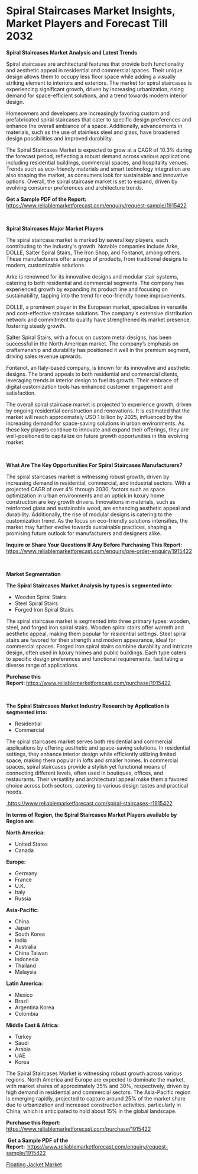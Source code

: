 <p><h1>Spiral Staircases Market Insights, Market Players and Forecast Till 2032</h1></p><p><strong>Spiral Staircases Market Analysis and Latest Trends</strong></p>
<p><p>Spiral staircases are architectural features that provide both functionality and aesthetic appeal in residential and commercial spaces. Their unique design allows them to occupy less floor space while adding a visually striking element to interiors and exteriors. The market for spiral staircases is experiencing significant growth, driven by increasing urbanization, rising demand for space-efficient solutions, and a trend towards modern interior design. </p><p>Homeowners and developers are increasingly favoring custom and prefabricated spiral staircases that cater to specific design preferences and enhance the overall ambiance of a space. Additionally, advancements in materials, such as the use of stainless steel and glass, have broadened design possibilities and improved durability. </p><p>The Spiral Staircases Market is expected to grow at a CAGR of 10.3% during the forecast period, reflecting a robust demand across various applications including residential buildings, commercial spaces, and hospitality venues. Trends such as eco-friendly materials and smart technology integration are also shaping the market, as consumers look for sustainable and innovative options. Overall, the spiral staircase market is set to expand, driven by evolving consumer preferences and architecture trends.</p></p>
<p><strong>Get a Sample PDF of the Report:&nbsp;</strong> <a href="https://www.reliablemarketforecast.com/enquiry/request-sample/1915422?utm_campaign=3327&utm_medium=2&utm_source=Github&utm_content=ia&utm_term=04042025&utm_id=spiral-staircases">https://www.reliablemarketforecast.com/enquiry/request-sample/1915422</a></p>
<p>&nbsp;</p>
<p><strong>Spiral Staircases Major Market Players</strong></p>
<p><p>The spiral staircase market is marked by several key players, each contributing to the industry's growth. Notable companies include Arke, DOLLE, Salter Spiral Stairs, The Iron Shop, and Fontanot, among others. These manufacturers offer a range of products, from traditional designs to modern, customizable solutions.</p><p>Arke is renowned for its innovative designs and modular stair systems, catering to both residential and commercial segments. The company has experienced growth by expanding its product line and focusing on sustainability, tapping into the trend for eco-friendly home improvements.</p><p>DOLLE, a prominent player in the European market, specializes in versatile and cost-effective staircase solutions. The company's extensive distribution network and commitment to quality have strengthened its market presence, fostering steady growth.</p><p>Salter Spiral Stairs, with a focus on custom metal designs, has been successful in the North American market. The company’s emphasis on craftsmanship and durability has positioned it well in the premium segment, driving sales revenue upwards.</p><p>Fontanot, an Italy-based company, is known for its innovative and aesthetic designs. The brand appeals to both residential and commercial clients, leveraging trends in interior design to fuel its growth. Their embrace of digital customization tools has enhanced customer engagement and satisfaction.</p><p>The overall spiral staircase market is projected to experience growth, driven by ongoing residential construction and renovations. It is estimated that the market will reach approximately USD 1 billion by 2025, influenced by the increasing demand for space-saving solutions in urban environments. As these key players continue to innovate and expand their offerings, they are well-positioned to capitalize on future growth opportunities in this evolving market.</p></p>
<p>&nbsp;</p>
<p><strong>What Are The Key Opportunities For Spiral Staircases Manufacturers?</strong></p>
<p><p>The spiral staircases market is witnessing robust growth, driven by increasing demand in residential, commercial, and industrial sectors. With a projected CAGR of over 4% through 2030, factors such as space optimization in urban environments and an uptick in luxury home construction are key growth drivers. Innovations in materials, such as reinforced glass and sustainable wood, are enhancing aesthetic appeal and durability. Additionally, the rise of modular designs is catering to the customization trend. As the focus on eco-friendly solutions intensifies, the market may further evolve towards sustainable practices, shaping a promising future outlook for manufacturers and designers alike.</p></p>
<p><strong>Inquire or Share Your Questions If Any Before Purchasing This Report:</strong> <a href="https://www.reliablemarketforecast.com/enquiry/pre-order-enquiry/1915422?utm_campaign=3327&utm_medium=2&utm_source=Github&utm_content=ia&utm_term=04042025&utm_id=spiral-staircases">https://www.reliablemarketforecast.com/enquiry/pre-order-enquiry/1915422</a></p>
<p>&nbsp;</p>
<p><strong>Market Segmentation</strong></p>
<p><strong>The Spiral Staircases Market Analysis by types is segmented into:</strong></p>
<p><ul><li>Wooden Spiral Stairs</li><li>Steel Spiral Stairs</li><li>Forged Iron Spiral Stairs</li></ul></p>
<p><p>The spiral staircase market is segmented into three primary types: wooden, steel, and forged iron spiral stairs. Wooden spiral stairs offer warmth and aesthetic appeal, making them popular for residential settings. Steel spiral stairs are favored for their strength and modern appearance, ideal for commercial spaces. Forged iron spiral stairs combine durability and intricate design, often used in luxury homes and public buildings. Each type caters to specific design preferences and functional requirements, facilitating a diverse range of applications.</p></p>
<p><strong>Purchase this Report:&nbsp;</strong><a href="https://www.reliablemarketforecast.com/purchase/1915422?utm_campaign=3327&utm_medium=2&utm_source=Github&utm_content=ia&utm_term=04042025&utm_id=spiral-staircases">https://www.reliablemarketforecast.com/purchase/1915422</a></p>
<p>&nbsp;</p>
<p><strong>The Spiral Staircases Market Industry Research by Application is segmented into:</strong></p>
<p><ul><li>Residential</li><li>Commercial</li></ul></p>
<p><p>The spiral staircases market serves both residential and commercial applications by offering aesthetic and space-saving solutions. In residential settings, they enhance interior design while efficiently utilizing limited space, making them popular in lofts and smaller homes. In commercial spaces, spiral staircases provide a stylish yet functional means of connecting different levels, often used in boutiques, offices, and restaurants. Their versatility and architectural appeal make them a favored choice across both sectors, catering to various design tastes and practical needs.</p></p>
<p><a href="https://www.reliablemarketforecast.com/spiral-staircases-r1915422?utm_campaign=3327&utm_medium=2&utm_source=Github&utm_content=ia&utm_term=04042025&utm_id=spiral-staircases">&nbsp;https://www.reliablemarketforecast.com/spiral-staircases-r1915422</a></p>
<p><strong>In terms of Region, the Spiral Staircases Market Players available by Region are:</strong></p>
<p>
    <p> <strong> North America: </strong>
        <ul>
            <li>United States</li>
            <li>Canada</li>
        </ul>
        </p> 
    <p> <strong> Europe: </strong>
        <ul>
            <li>Germany</li>
            <li>France</li>
            <li>U.K.</li>
            <li>Italy</li>
            <li>Russia</li>
        </ul>
        </p> 
    <p> <strong> Asia-Pacific: </strong>
        <ul>
            <li>China</li>
            <li>Japan</li>
            <li>South Korea</li>
            <li>India</li>
            <li>Australia</li>
            <li>China Taiwan</li>
            <li>Indonesia</li>
            <li>Thailand</li>
            <li>Malaysia</li>
        </ul>
        </p> 
    <p> <strong> Latin America: </strong>
        <ul>
            <li>Mexico</li>
            <li>Brazil</li>
            <li>Argentina Korea</li>
            <li>Colombia</li>
        </ul>
        </p> 
    <p> <strong> Middle East & Africa: </strong>
        <ul>
            <li>Turkey</li>
            <li>Saudi</li>
            <li>Arabia</li>
            <li>UAE</li>
            <li>Korea</li>
        </ul>
    </p>
    </p>
<p><p>The Spiral Staircases Market is witnessing robust growth across various regions. North America and Europe are expected to dominate the market, with market shares of approximately 35% and 30%, respectively, driven by high demand in residential and commercial sectors. The Asia-Pacific region is emerging rapidly, projected to capture around 25% of the market share due to urbanization and increased construction activities, particularly in China, which is anticipated to hold about 15% in the global landscape.</p></p>
<p><strong>Purchase this Report: </strong><a href="https://www.reliablemarketforecast.com/purchase/1915422?utm_campaign=3327&utm_medium=2&utm_source=Github&utm_content=ia&utm_term=04042025&utm_id=spiral-staircases">https://www.reliablemarketforecast.com/purchase/1915422</a></p>
<p>&nbsp;<strong>Get a Sample PDF of the Report:&nbsp;&nbsp;</strong><a href="https://www.reliablemarketforecast.com/enquiry/request-sample/1915422?utm_campaign=3327&utm_medium=2&utm_source=Github&utm_content=ia&utm_term=04042025&utm_id=spiral-staircases">https://www.reliablemarketforecast.com/enquiry/request-sample/1915422</a></p>
<p><strong></strong></p>
<p><p><a href="https://github.com/lestymbango/Market-Research-Report-List-1/blob/main/floating-jacket-market.md?utm_campaign=3327&utm_medium=2&utm_source=Github&utm_content=ia&utm_term=04042025&utm_id=spiral-staircases">Floating Jacket Market</a></p></p>